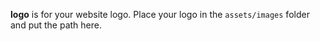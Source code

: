 **logo** is for your website logo. Place your logo in the `assets/images` folder and put the path here.